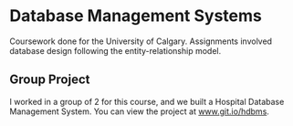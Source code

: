 # Database Management Systems

Coursework done for the University of Calgary. Assignments involved database design following the entity-relationship model.

## Group Project

I worked in a group of 2 for this course, and we built a Hospital Database Management System. You can view the project at www.git.io/hdbms.
 
